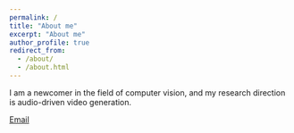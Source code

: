 ```yaml
---
permalink: /
title: "About me"
excerpt: "About me"
author_profile: true
redirect_from: 
  - /about/
  - /about.html
---
```


I am a newcomer in the field of computer vision, and my research direction is audio-driven video generation.

[Email](youngh0816@163.com)
